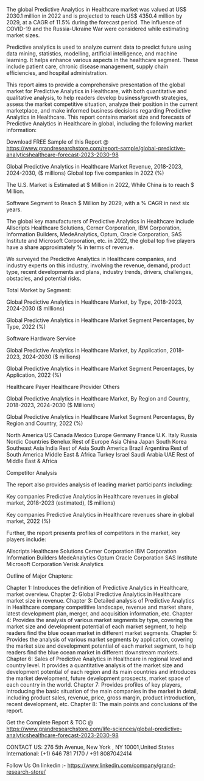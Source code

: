 
The global Predictive Analytics in Healthcare market was valued at US$ 2030.1 million in 2022 and is projected to reach US$ 4350.4 million by 2029, at a CAGR of 11.5% during the forecast period. The influence of COVID-19 and the Russia-Ukraine War were considered while estimating market sizes.

Predictive analytics is used to analyze current data to predict future using data mining, statistics, modelling, artificial intelligence, and machine learning. It helps enhance various aspects in the healthcare segment. These include patient care, chronic disease management, supply chain efficiencies, and hospital administration.

This report aims to provide a comprehensive presentation of the global market for Predictive Analytics in Healthcare, with both quantitative and qualitative analysis, to help readers develop business/growth strategies, assess the market competitive situation, analyze their position in the current marketplace, and make informed business decisions regarding Predictive Analytics in Healthcare. This report contains market size and forecasts of Predictive Analytics in Healthcare in global, including the following market information:

Download FREE Sample of this Report @ https://www.grandresearchstore.com/report-sample/global-predictive-analyticshealthcare-forecast-2023-2030-98

Global Predictive Analytics in Healthcare Market Revenue, 2018-2023, 2024-2030, ($ millions)
Global top five companies in 2022 (%)

The U.S. Market is Estimated at $ Million in 2022, While China is to reach $ Million.

Software Segment to Reach $ Million by 2029, with a % CAGR in next six years.

The global key manufacturers of Predictive Analytics in Healthcare include Allscripts Healthcare Solutions, Cerner Corporation, IBM Corporation, Information Builders, MedeAnalytics, Optum, Oracle Corporation, SAS Institute and Microsoft Corporation, etc. in 2022, the global top five players have a share approximately % in terms of revenue.

We surveyed the Predictive Analytics in Healthcare companies, and industry experts on this industry, involving the revenue, demand, product type, recent developments and plans, industry trends, drivers, challenges, obstacles, and potential risks.

Total Market by Segment:

Global Predictive Analytics in Healthcare Market, by Type, 2018-2023, 2024-2030 ($ millions)

Global Predictive Analytics in Healthcare Market Segment Percentages, by Type, 2022 (%)

Software
Hardware
Service

Global Predictive Analytics in Healthcare Market, by Application, 2018-2023, 2024-2030 ($ millions)

Global Predictive Analytics in Healthcare Market Segment Percentages, by Application, 2022 (%)

Healthcare Payer
Healthcare Provider
Others

Global Predictive Analytics in Healthcare Market, By Region and Country, 2018-2023, 2024-2030 ($ Millions)

Global Predictive Analytics in Healthcare Market Segment Percentages, By Region and Country, 2022 (%)

North America
US
Canada
Mexico
Europe
Germany
France
U.K.
Italy
Russia
Nordic Countries
Benelux
Rest of Europe
Asia
China
Japan
South Korea
Southeast Asia
India
Rest of Asia
South America
Brazil
Argentina
Rest of South America
Middle East & Africa
Turkey
Israel
Saudi Arabia
UAE
Rest of Middle East & Africa

Competitor Analysis

The report also provides analysis of leading market participants including:

Key companies Predictive Analytics in Healthcare revenues in global market, 2018-2023 (estimated), ($ millions)

Key companies Predictive Analytics in Healthcare revenues share in global market, 2022 (%)

Further, the report presents profiles of competitors in the market, key players include:

Allscripts Healthcare Solutions
Cerner Corporation
IBM Corporation
Information Builders
MedeAnalytics
Optum
Oracle Corporation
SAS Institute
Microsoft Corporation
Verisk Analytics

Outline of Major Chapters:

Chapter 1: Introduces the definition of Predictive Analytics in Healthcare, market overview.
Chapter 2: Global Predictive Analytics in Healthcare market size in revenue.
Chapter 3: Detailed analysis of Predictive Analytics in Healthcare company competitive landscape, revenue and market share, latest development plan, merger, and acquisition information, etc.
Chapter 4: Provides the analysis of various market segments by type, covering the market size and development potential of each market segment, to help readers find the blue ocean market in different market segments.
Chapter 5: Provides the analysis of various market segments by application, covering the market size and development potential of each market segment, to help readers find the blue ocean market in different downstream markets.
Chapter 6: Sales of Predictive Analytics in Healthcare in regional level and country level. It provides a quantitative analysis of the market size and development potential of each region and its main countries and introduces the market development, future development prospects, market space of each country in the world.
Chapter 7: Provides profiles of key players, introducing the basic situation of the main companies in the market in detail, including product sales, revenue, price, gross margin, product introduction, recent development, etc.
Chapter 8: The main points and conclusions of the report.

Get the Complete Report & TOC @ https://www.grandresearchstore.com/life-sciences/global-predictive-analyticshealthcare-forecast-2023-2030-98

CONTACT US:
276 5th Avenue, New York , NY 10001,United States
International: (+1) 646 781 7170 / +91 8087042414

Follow Us On linkedin :- https://www.linkedin.com/company/grand-research-store/
